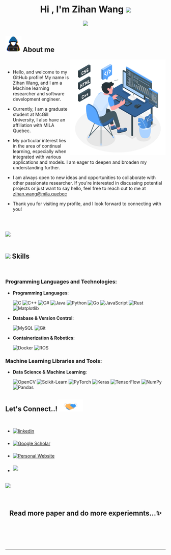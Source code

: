 
<h1 align="center"><b>Hi , I'm Zihan Wang </b><img src="https://media.giphy.com/media/hvRJCLFzcasrR4ia7z/giphy.gif" width="35"></h1>
<!--  -->
<p align="center">
  <a href="https://github.com/DenverCoder1/readme-typing-svg"><img src="https://readme-typing-svg.herokuapp.com?font=Time+New+Roman&color=cyan&size=25&center=true&vCenter=true&width=600&height=100&lines=Who+am+I?;Machine+Learning+Researcher,;Software+Development+Engineer,;Graduate+Computer+Engineering+Student,;Affiliated+with+McGill+University+and+MILA+Quebec,;Love+to+learn+new+stuffs..<3"></a>
</p>


	
## <picture><img src = "./assets/mdImages/about_me.gif" width = 50px></picture> **About me**

<picture>
  <source media="(max-width: 767px)" srcset="">
  <img align="right" alt="" src="./assets/mdImages/programming.svg" width=300px>
</picture>

<br>

- Hello, and welcome to my GitHub profile! My name is Zihan Wang, and I am a Machine learning researcher and software development engineer. 

- Currently, I am a graduate student at McGill University, I also have an affiliation with MILA Quebec.

- My particular interest lies in the area of continual learning, especially when integrated with various applications and models. I am eager to deepen and broaden my understanding further.

- I am always open to new ideas and opportunities to collaborate with other passionate researcher. If you're interested in discussing potential projects or just want to say hello, feel free to reach out to me at <a href="mailto:zihan.wang@mila.quebec">zihan.wang@mila.quebec</a>

- Thank you for visiting my profile, and I look forward to connecting with you!

<br><br>

<img src="https://user-images.githubusercontent.com/73097560/115834477-dbab4500-a447-11eb-908a-139a6edaec5c.gif"><br><br>

## <img src="https://media2.giphy.com/media/QssGEmpkyEOhBCb7e1/giphy.gif?cid=ecf05e47a0n3gi1bfqntqmob8g9aid1oyj2wr3ds3mg700bl&rid=giphy.gif" width ="25"><b> Skills</b>
<br>

<p align="center">


### Programming Languages and Technologies:

- **Programming Languages**:

    ![C](https://img.shields.io/badge/C-%232370ED.svg?style=for-the-badge&logo=c&logoColor=white)
    ![C++](https://img.shields.io/badge/C++-%2300599C.svg?style=for-the-badge&logo=c%2B%2B&logoColor=white)
    ![C#](https://img.shields.io/badge/C%23-%23239120.svg?style=for-the-badge&logo=c-sharp&logoColor=white)
    ![Java](https://img.shields.io/badge/Java-%23ED8B00.svg?style=for-the-badge&logo=java&logoColor=white)
    ![Python](https://img.shields.io/badge/Python-%2314354C.svg?style=for-the-badge&logo=python&logoColor=white)
    ![Go](https://img.shields.io/badge/Go-%2300ADD8.svg?style=for-the-badge&logo=go&logoColor=white)
    ![JavaScript](https://img.shields.io/badge/JavaScript-%23F7DF1E.svg?style=for-the-badge&logo=javascript&logoColor=black)
    ![Rust](https://img.shields.io/badge/Rust-%23000000.svg?style=for-the-badge&logo=rust&logoColor=white)
    ![Matplotlib](https://img.shields.io/badge/Matplotlib-%23FFFFFF.svg?style=for-the-badge&logo=matplotlib&logoColor=black)


- **Database & Version Control**:

    ![MySQL](https://img.shields.io/badge/MySQL-%234479A1.svg?style=for-the-badge&logo=mysql&logoColor=white)
    ![Git](https://img.shields.io/badge/Git-%23F05033.svg?style=for-the-badge&logo=git&logoColor=white)

- **Containerization & Robotics**:

    ![Docker](https://img.shields.io/badge/Docker-%232496ED.svg?style=for-the-badge&logo=docker&logoColor=white)
    ![ROS](https://img.shields.io/badge/ROS-%230A0FFC.svg?style=for-the-badge&logo=ros&logoColor=white)

### Machine Learning Libraries and Tools:

- **Data Science & Machine Learning**:

    ![OpenCV](https://img.shields.io/badge/OpenCV-%23white.svg?style=for-the-badge&logo=opencv&logoColor=green)
    ![Scikit-Learn](https://img.shields.io/badge/scikit--learn-%23F7931E.svg?style=for-the-badge&logo=scikit-learn&logoColor=white)
    ![PyTorch](https://img.shields.io/badge/PyTorch-%23EE4C2C.svg?style=for-the-badge&logo=pytorch&logoColor=white)
    ![Keras](https://img.shields.io/badge/Keras-%23D00000.svg?style=for-the-badge&logo=keras&logoColor=white)
    ![TensorFlow](https://img.shields.io/badge/TensorFlow-%23FF6F00.svg?style=for-the-badge&logo=tensorflow&logoColor=white)
    ![NumPy](https://img.shields.io/badge/NumPy-%23013243.svg?style=for-the-badge&logo=numpy&logoColor=white)
    ![Pandas](https://img.shields.io/badge/Pandas-%23150458.svg?style=for-the-badge&logo=pandas&logoColor=white)

</p>


## <b> Let's Connect..!</b><img src="https://github.com/Beikewzh/Beikewzh/raw/main/assets/mdImages/handshake.gif" width ="80">
<br>
<div align='left'>

<ul>

<li>
<a href="https://www.linkedin.com/in/zihan-wang-2919b2261" target="_blank">
<img src="https://img.shields.io/badge/linkedin:  zihan.wang-%2300acee.svg?color=405DE6&style=for-the-badge&logo=linkedin&logoColor=white" alt=linkedin style="margin-bottom: 5px;"/>
</a>
</li>

<br>

<li>
    <a href="https://scholar.google.com/citations?user=YourGoogleScholarID" target="_blank">
        <img src="https://img.shields.io/badge/Google%20Scholar-4285F4?style=for-the-badge&logo=googlescholar&logoColor=white" alt="Google Scholar" style="margin-bottom: 5px;"/>
    </a>
</li>
<br>
<li>
    <a href="http://YourWebsite.com" target="_blank">
        <img src="https://img.shields.io/badge/Personal%20Website-0A0A0A?style=for-the-badge&logo=About.me&logoColor=white" alt="Personal Website" style="margin-bottom: 5px;"/>
    </a>
</li>

<br>

<li>
<a href="mailto:zihan.wang@mila.quebec" target="_blank">
<img src="https://img.shields.io/badge/gmail:  zihan.wang-%23EA4335.svg?style=for-the-badge&logo=gmail&logoColor=white" t=mail style="margin-bottom: 5px;" />
</a>
</li>
	
</ul>
</div>

<br>
<img src="https://user-images.githubusercontent.com/73097560/115834477-dbab4500-a447-11eb-908a-139a6edaec5c.gif">
<br>
<br>
<br>

<div align='center'>

## <b>Read more paper and do more experiemnts...✨</b>

</div>
<br>
<br>
<br>
<br>

---

<br>
